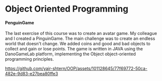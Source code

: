 # Object Oriented Programming


#### PenguinGame
The last exercise of this course was to create an avatar game.
My colleague and I created a PinguinGame.
The main challenge was to create an endless world that doesn't change.
We added coins and good and bad objects to collect and gain or lose points.
The game is written in JAVA using the DanoGameLab platform,
implementing the Object object-oriented programming principles.






https://github.com/yair-shtern/OOP/assets/101128645/77f69772-50ca-482e-9d83-e27bea80ffe3

